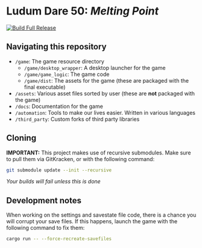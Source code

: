 # Ludum Dare 50: *Melting Point*
[![Build Full Release](https://github.com/Ewpratten/ludum-dare-50/actions/workflows/build.yml/badge.svg)](https://github.com/Ewpratten/ludum-dare-50/actions/workflows/build.yml)

## Navigating this repository

- `/game`: The game resource directory
  - `/game/desktop_wrapper`: A desktop launcher for the game
  - `/game/game_logic`: The game code
  - `/game/dist`: The assets for the game (these are packaged with the final executable)
- `/assets`: Various asset files sorted by user (these are **not** packaged with the game)
- `/docs`: Documentation for the game
- `/automation`: Tools to make our lives easier. Written in various languages
- `/third_party`: Custom forks of third party libraries

## Cloning

**IMPORTANT:** This project makes use of recursive submodules. Make sure to pull them via GitKracken, or with the following command:

```sh
git submodule update --init --recursive
```
*Your builds will fail unless this is done*

## Development notes

When working on the settings and savestate file code, there is a chance you will corrupt your save files. If this happens, launch the game with the following command to fix them:

```sh
cargo run -- --force-recreate-savefiles
```
